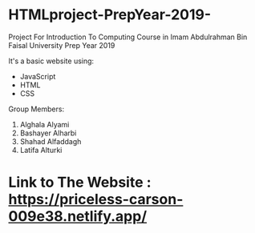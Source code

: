 # HTMLproject-PrepYear-2019-

Project For Introduction To Computing Course in Imam Abdulrahman Bin Faisal University Prep Year 2019

It's a basic website using:
- JavaScript 
- HTML 
- CSS

Group Members:
1. Alghala Alyami
2. Bashayer Alharbi
3. Shahad Alfaddagh
4. Latifa Alturki

# Link to The Website : https://priceless-carson-009e38.netlify.app/ #
